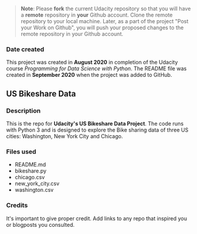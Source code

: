 >**Note**: Please **fork** the current Udacity repository so that you will have a **remote** repository in **your** Github account. Clone the remote repository to your local machine. Later, as a part of the project "Post your Work on Github", you will push your proposed changes to the remote repository in your Github account.

### Date created
This project was created in **August 2020** in completion of the Udacity course *Programming for Data Science with Python*.
The README file was created in **September 2020** when the project was added to GitHub.

## US Bikeshare Data

### Description
This is the repo for **Udacity's US Bikeshare Data Project**.
The code runs with Python 3 and is designed to explore the Bike sharing data of three US cities: Washington, New York City and Chicago.

### Files used
- README.md
- bikeshare.py
- chicago.csv
- new_york_city.csv
- washington.csv

### Credits
It's important to give proper credit. Add links to any repo that inspired you or blogposts you consulted.
